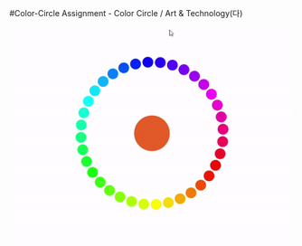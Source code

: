 #Color-Circle
Assignment - Color Circle / Art & Technology(다)

![AssinmentPlay](./Play-Color-Circle.gif)